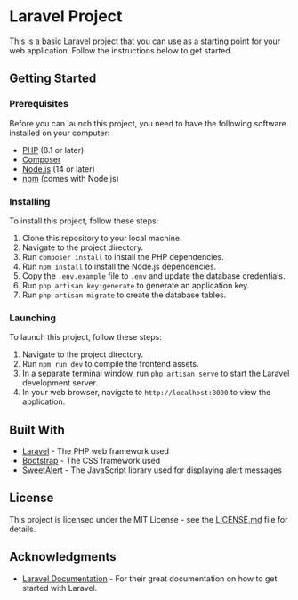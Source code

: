 # Laravel Project

This is a basic Laravel project that you can use as a starting point for your web application. Follow the instructions below to get started.

## Getting Started

### Prerequisites

Before you can launch this project, you need to have the following software installed on your computer:

- [PHP](https://www.php.net/manual/en/install.php) (8.1 or later)
- [Composer](https://getcomposer.org/download/)
- [Node.js](https://nodejs.org/en/download/) (14 or later)
- [npm](https://www.npmjs.com/get-npm) (comes with Node.js)

### Installing

To install this project, follow these steps:

1. Clone this repository to your local machine.
2. Navigate to the project directory.
3. Run `composer install` to install the PHP dependencies.
4. Run `npm install` to install the Node.js dependencies.
5. Copy the `.env.example` file to `.env` and update the database credentials.
6. Run `php artisan key:generate` to generate an application key.
7. Run `php artisan migrate` to create the database tables.

### Launching

To launch this project, follow these steps:

1. Navigate to the project directory.
2. Run `npm run dev` to compile the frontend assets.
3. In a separate terminal window, run `php artisan serve` to start the Laravel development server.
4. In your web browser, navigate to `http://localhost:8000` to view the application.

## Built With

- [Laravel](https://laravel.com/) - The PHP web framework used
- [Bootstrap](https://getbootstrap.com/) - The CSS framework used
- [SweetAlert](https://sweetalert.js.org/) - The JavaScript library used for displaying alert messages

## License

This project is licensed under the MIT License - see the [LICENSE.md](LICENSE.md) file for details.

## Acknowledgments

- [Laravel Documentation](https://laravel.com/docs) - For their great documentation on how to get started with Laravel.
